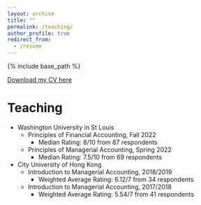 ```yaml
---
layout: archive
title: ""
permalink: /teaching/
author_profile: true
redirect_from:
  - /resume
---
```


{% include base_path %}

[Download my CV here](https://bggodigbe.github.io/files/BrightGG_vitae.pdf)

Teaching
======
 * Washington University in St Louis
   * Principles of Financial Accounting, Fall 2022
     * Median Rating: 8/10 from 87 respondents
   * Principles of Managerial Accounting, Spring 2022
     * Median Rating: 7.5/10 from 69 respondents
 * City University of Hong Kong
   * Introduction to Managerial Accounting, 2018/2019
     * Weighted Average Rating: 6.12/7 from 34 respondents
   * Introduction to Managerial Accounting, 2017/2018
     * Weighted Average Rating: 5.54/7 from 41 respondents     
